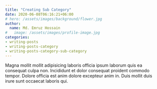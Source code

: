 ```yaml
---
title: "Creating Sub Category"
date: 2020-06-08T06:16:21+06:00
# hero: /assets/images/background/flower.jpg
author:
  name: Md. Emruz Hossain
#   image: /assets/images/profile-image.jpg
categories:
- writing-posts
- writing-posts-category
- writing-posts-category-sub-category
---
```


Magna mollit mollit adipisicing laboris officia ipsum laborum quis ea consequat culpa non. Incididunt et dolor consequat proident commodo tempor. Dolore officia est anim dolore excepteur anim in. Duis mollit duis irure sunt occaecat laboris qui.